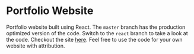 # Portfolio Website

Portfolio website built using React. The `master` branch has the production optimized version of the code. Switch to the `react` branch to take a look at the code. Checkout the site [here](https://thatbrguy.github.io). Feel free to use the code for your own website with attribution.
